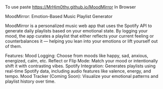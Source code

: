 To use paste
https://MrHim0thy.github.io/MoodMirror
In Browser



MoodMirror: Emotion-Based Music Playlist Generator

MoodMirror is a personalized music web app that uses the Spotify API to generate daily playlists based on your emotional state. By logging your mood, the app curates a playlist that either reflects your current feeling or counterbalances it — helping you lean into your emotions or lift yourself out of them.

Features:
    Mood Logging: Choose from moods like happy, sad, anxious, energized, calm, etc.
    Reflect or Flip Mode: Match your mood or intentionally shift it with contrasting vibes.
    Spotify Integration: Generates playlists using real-time Spotify data, including audio              features like valence, energy, and tempo.
    Mood Tracker (Coming Soon): Visualize your emotional patterns and playlist history over time.
